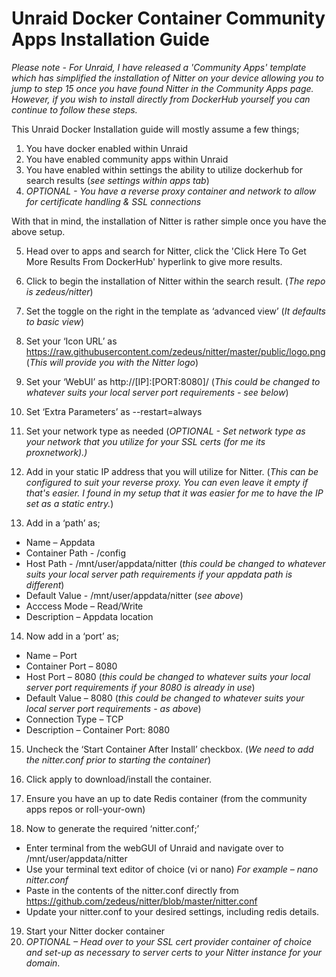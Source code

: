# Unraid Docker Container Community Apps Installation Guide

_Please note - For Unraid, I have released a 'Community Apps' template which has simplified the installation of Nitter on your device allowing you to jump to step 15 once you have found Nitter in the Community Apps page. However, if you wish to install directly from DockerHub yourself you can continue to follow these steps._

This Unraid Docker Installation guide will mostly assume a few things;
1.	You have docker enabled within Unraid
2.	You have enabled community apps within Unraid
3.	You have enabled within settings the ability to utilize dockerhub for search results (_see settings within apps tab_)
4.	_OPTIONAL - You have a reverse proxy container and network to allow for certificate handling & SSL connections_


With that in mind, the installation of Nitter is rather simple once you have the above setup.


5.	Head over to apps and search for Nitter, click the 'Click Here To Get More Results From DockerHub' hyperlink to give more results.
6.	Click to begin the installation of Nitter within the search result. (_The repo is zedeus/nitter_)
7.	Set the toggle on the right in the template as ‘advanced view’ (_It defaults to basic view_)
8.	Set your ‘Icon URL’ as https://raw.githubusercontent.com/zedeus/nitter/master/public/logo.png (_This will provide you with the Nitter logo_)
9.	Set your ‘WebUI’ as http://[IP]:[PORT:8080]/ (_This could be changed to whatever suits your local server port requirements - see below_)
10.	Set ‘Extra Parameters’ as --restart=always
11.	Set your network type as needed (_OPTIONAL - Set network type as your network that you utilize for your SSL certs (for me its proxnetwork).)_
12.	Add in your static IP address that you will utilize for Nitter. (_This can be configured to suit your reverse proxy. You can even leave it empty if that's easier. I found in my setup that it was easier for me to have the IP set as a static entry._)

13.	Add in a ‘path’ as;

- Name – Appdata
- Container Path - /config
- Host Path - /mnt/user/appdata/nitter (_this could be changed to whatever suits your local server path requirements if your appdata path is different_)
- Default Value - /mnt/user/appdata/nitter (_see above_)
- Acccess Mode – Read/Write
- Description – Appdata location

14.	Now add in a ‘port’ as;

- Name – Port
- Container Port – 8080
- Host Port – 8080 (_this could be changed to whatever suits your local server port requirements if your 8080 is already in use_)
- Default Value – 8080 (_this could be changed to whatever suits your local server port requirements - as above_)
- Connection Type – TCP
- Description – Container Port: 8080

15.	Uncheck the ‘Start Container After Install’ checkbox. (_We need to add the nitter.conf prior to starting the container_)
16.	Click apply to download/install the container.

17.	Ensure you have an up to date Redis container (from the community apps repos or roll-your-own)

18.	Now to generate the required ‘nitter.conf;’

- Enter terminal from the webGUI of Unraid and navigate over to /mnt/user/appdata/nitter
- Use your terminal text editor of choice (vi or nano)
  _For example – nano nitter.conf_
- Paste in the contents of the nitter.conf directly from https://github.com/zedeus/nitter/blob/master/nitter.conf
- Update your nitter.conf to your desired settings, including redis details.

19. Start your Nitter docker container
20. _OPTIONAL – Head over to your SSL cert provider container of choice and set-up as necessary to server certs to your Nitter instance for your domain_.